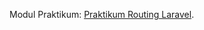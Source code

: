 Modul Praktikum: <a href="https://github.com/iniandrew/Praktikum-Routing-Laravel/blob/main/04%20-%20PUR%20-%20PF%20-%20Routing%20dan%20Bundling%20Asset%20di%20Laravel%20(Modul%2003%20Praktikum).pdf">Praktikum Routing Laravel</a>.
